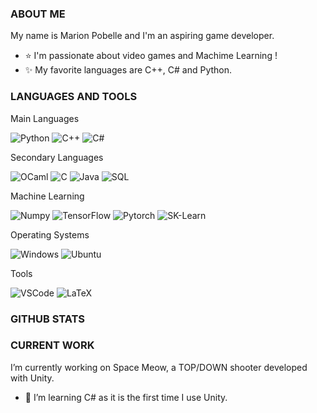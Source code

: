 ### ABOUT ME

My name is Marion Pobelle and I'm an aspiring game developer.
- ⭐ I'm passionate about video games and Machime Learning !
- ✨ My favorite languages are C++, C# and Python.

### LANGUAGES AND TOOLS

Main Languages

![ Python ](https://img.shields.io/badge/Python-3776AB?style=for-the-badge&logo=Python)
![ C++ ](https://img.shields.io/badge/C++-CC0000?style=for-the-badge&logo=Tesla)
![ C# ](https://img.shields.io/badge/C#-00599C?style=for-the-badge&logo=Tesla)

Secondary Languages

![ OCaml ](https://img.shields.io/badge/Ocaml-EC6813?style=for-the-badge&logo=Tesla)
![ C ](https://img.shields.io/badge/C-A8B9CC?style=for-the-badge&logo=Tesla)
![ Java ](https://img.shields.io/badge/Java?style=for-the-badge)
![ SQL ](https://img.shields.io/badge/SQL-003B57?style=for-the-badge&logo=Tesla)

Machine Learning

![ Numpy ](https://img.shields.io/badge/Numpy-013243?style=for-the-badge&logo=Tesla)
![ TensorFlow ](https://img.shields.io/badge/TensorFlow-FF6F00?style=for-the-badge&logo=Tesla)
![ Pytorch ](https://img.shields.io/badge/Pytorch-EE4C2C?style=for-the-badge&logo=Tesla)
![ SK-Learn ](https://img.shields.io/badge/Sklearn-F7931E?style=for-the-badge&logo=Tesla)

Operating Systems

![ Windows ](https://img.shields.io/badge/Windows-0078D6?style=for-the-badge&logo=Tesla)
![ Ubuntu ](https://img.shields.io/badge/Ubuntu-E95420?style=for-the-badge&logo=Tesla)

Tools

![ VSCode ](https://img.shields.io/badge/VSCode-007ACC?style=for-the-badge&logo=Tesla)
![ LaTeX ](https://img.shields.io/badge/LaTeX-008080?style=for-the-badge&logo=Tesla)




### GITHUB STATS


### CURRENT WORK
I’m currently working on Space Meow, a TOP/DOWN shooter developed with Unity.
- 🌱 I’m learning C# as it is the first time I use Unity.
